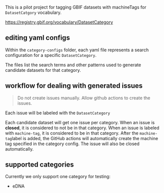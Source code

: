 This is a pilot project for tagging GBIF datasets with machineTags for `DatasetCatgory` vocabulary.  

https://registry.gbif.org/vocabulary/DatasetCategory

## editing yaml configs

Within the `category-configs` folder, each yaml file represents a search configuration for a specific `DatasetCategory`.

The files list the search terms and other patterns used to generate candidate datasets for that category. 

## workflow for dealing with generated issues 

> Do not create issues manually. Allow github actions to create the issues. 

Each issue will be labeled with the `DatasetCategory` 

Each candidate dataset will get one issue per category. When an issue is **closed**, it is considered to not be in that category. When an issue is labeled with `machine-tag`, it is considered to be in that category. After the `machine-tag`label is added, the GitHub actions will automatically create the machine tag specified in the category config. The issue will also be closed automatically.

## supported categories

Currently we only support one category for testing:

* eDNA







